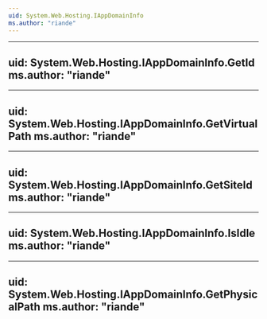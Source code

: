 ```yaml
---
uid: System.Web.Hosting.IAppDomainInfo
ms.author: "riande"
---
```


---
uid: System.Web.Hosting.IAppDomainInfo.GetId
ms.author: "riande"
---

---
uid: System.Web.Hosting.IAppDomainInfo.GetVirtualPath
ms.author: "riande"
---

---
uid: System.Web.Hosting.IAppDomainInfo.GetSiteId
ms.author: "riande"
---

---
uid: System.Web.Hosting.IAppDomainInfo.IsIdle
ms.author: "riande"
---

---
uid: System.Web.Hosting.IAppDomainInfo.GetPhysicalPath
ms.author: "riande"
---
